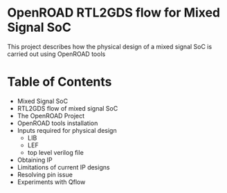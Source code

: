 # OpenROAD RTL2GDS flow for Mixed Signal SoC
This project describes how the physical design of a mixed signal SoC is carried out using OpenROAD tools 

# Table of Contents

- Mixed Signal SoC
- RTL2GDS flow of mixed signal SoC
- The OpenROAD Project
- OpenROAD tools installation
- Inputs required for physical design
  - LIB
  - LEF
  - top level verilog file
 - Obtaining IP
 - Limitations of current IP designs
 - Resolving pin issue
 - Experiments with Qflow

